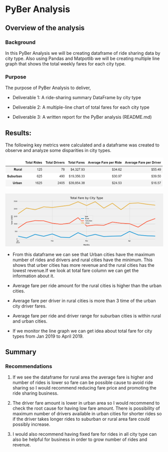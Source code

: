 # PyBer Analysis

## Overview of the analysis

### Background

In this PyBer Analysis we will be creating dataframe of ride sharing data by city type. Also using Pandas and Matpotlib we will be creating multiple line graph that shows the total weekly fares for each city type.

### Purpose

The purpose of PyBer Analysis to deliver,

* Deliverable 1: A ride-sharing summary DataFrame by city type

* Deliverable 2: A multiple-line chart of total fares for each city type

* Deliverable 3: A written report for the PyBer analysis (README.md)

## Results:

The following key metrics were calculated and a dataframe was created to observe and analyze some disparities in city types.

![Dataframe](https://github.com/rachanamule/PyBer_Analysis/blob/9ef7013d68c90f1600615938c69b9d62e2e8fcf3/analysis/PyBer_df.png)

![PyBer_Summary_matrics](https://github.com/rachanamule/PyBer_Analysis/blob/9ef7013d68c90f1600615938c69b9d62e2e8fcf3/analysis/PyBer_fare_summary.png)

* From this dataframe we can see that Urban cities have the maximum number of rides and drivers and rural cities have the minimum. This shows that urber cities has more revenue and the rural cities has the lowest revenue.If we look at total fare column we can get the information about it.


* Average fare per ride amount for the rural cities is higher than the urban cities.

* Average fare per driver in rural cities is more than 3 time of the urban city driver fares.

* Average fare per ride and driver range for suburban cities is within rural and urban cities.

* If we monitor the line graph we can get idea about total fare for city types from Jan 2019 to April 2019. 



## Summary

### Recommendations

1. If we see the dataframe for rural area the average fare is higher and number of rides is lower so fare can be possible cause to avoid ride sharing so I would recommend reducing fare price and promoting the ride sharing business.

2. The driver fare amount is lower in urban area so I would recommend to check the root cause for having low fare amount. There is possibility of maximum number of drivers available in urban cities for shorter rides so if the driver takes longer rides to suburban or rural area fare could possibly increase.

3. I would also recommend having fixed fare for rides in all city type can also be helpful for business in order to grow number of rides and revenue.
